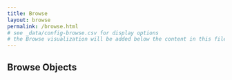 ```yaml
---
title: Browse
layout: browse
permalink: /browse.html
# see _data/config-browse.csv for display options
# the Browse visualization will be added below the content in this file
---
```


## Browse Objects
